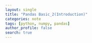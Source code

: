 ```yaml
---
layout: single
title: "Pandas Basic_2(Introduction)"
categories: note
tags: [python, numpy, pandas]
author_profile: false
search: true
---
```


